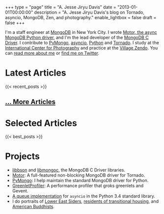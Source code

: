 +++
type = "page"
title = "A. Jesse Jiryu Davis"
date = "2013-01-01T00:00:00"
description = "A. Jesse Jiryu Davis's blog on Tornado, asyncio, MongoDB, Zen, and photography."
enable_lightbox = false
draft = false
+++

I'm a staff engineer at [MongoDB](http://mongodb.com) in New York City. I wrote [Motor, the async MongoDB Python driver](http://motor.readthedocs.org/), and I'm the lead developer of the [MongoDB C Driver](http://api.mongodb.org/c/current/). I contribute to [PyMongo](http://api.mongodb.org/python/current/), [asyncio](https://docs.python.org/3/library/asyncio.html), [Python](http://python.org) and [Tornado](http://www.tornadoweb.org/). I study at the [International Center for Photography](http://icp.edu/school) and practice at the [Village Zendo](http://villagezendo.org/). You can [read more about me](/blog/about/) or [find me on Twitter](https://twitter.com/jessejiryudavis).

# Latest Articles

{{< recent_posts >}}

## [... More Articles](/all-posts/)

# Selected Articles

{{< best_posts >}}

# Projects

* [libbson](https://github.com/mongodb/libbson) and [libmongoc](https://github.com/mongodb/mongo-c-driver), the MongoDB C Driver libraries.
* [Motor](https://motor.readthedocs.org/): A full-featured non-blocking MongoDB driver for Tornado.
* [PyMongo](http://pypi.python.org/pypi/pymongo/): I help maintain the standard MongoDB driver for Python.
* [GreenletProfiler](/blog/greenletprofiler/): A performance profiler that groks greenlets and Gevent.
* [A queue implementation](https://codereview.appspot.com/7751044/) for `asyncio` in the Python 3.4 standard library.
* I do portraits of [Lower East Siders](/photography/lower-east-side/), [residents of transitional housing](http://emptysqua.re/photography/homeless-shelters/), and [American
Buddhists](/photography/new-york-city-zen/).
